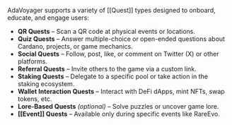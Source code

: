 AdaVoyager supports a variety of [[Quest]] types designed to onboard, educate, and engage users:

- **QR Quests** – Scan a QR code at physical events or locations.
- **Quiz Quests** – Answer multiple-choice or open-ended questions about Cardano, projects, or game mechanics.
- **Social Quests** – Follow, post, like, or comment on Twitter (X) or other platforms.
- **Referral Quests** – Invite others to the game via a custom link.
- **Staking Quests** – Delegate to a specific pool or take action in the staking ecosystem.
- **Wallet Interaction Quests** – Interact with DeFi dApps, mint NFTs, swap tokens, etc.
- **Lore-Based Quests** *(optional)* – Solve puzzles or uncover game lore.
- **[[Event]] Quests** – Available only during specific events like RareEvo.
